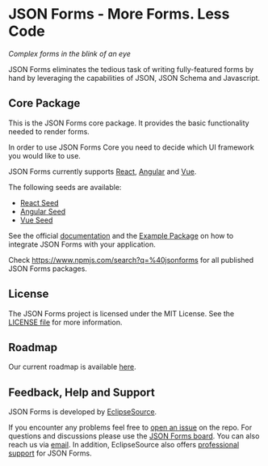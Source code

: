# JSON Forms - More Forms. Less Code

*Complex forms in the blink of an eye*

JSON Forms eliminates the tedious task of writing fully-featured forms by hand by leveraging the capabilities of JSON, JSON Schema and Javascript.

## Core Package

This is the JSON Forms core package. It provides the basic functionality needed to render forms.

In order to use JSON Forms Core you need to decide which UI framework you would like to use.

JSON Forms currently supports [React](https://github.com/eclipsesource/jsonforms/blob/master/packages/react), [Angular](https://github.com/eclipsesource/jsonforms/blob/master/packages/angular) and [Vue](https://github.com/eclipsesource/jsonforms/blob/master/packages/vue).

The following seeds are available:
- [React Seed](https://github.com/eclipsesource/jsonforms-react-seed)
- [Angular Seed](https://github.com/eclipsesource/jsonforms-angular-seed)
- [Vue Seed](https://github.com/eclipsesource/jsonforms-vue-seed)

See the official [documentation](https://jsonforms.io/) and the [Example Package](https://github.com/eclipsesource/jsonforms/blob/master/packages/examples) on how to integrate JSON Forms with your application.

Check <https://www.npmjs.com/search?q=%40jsonforms> for all published JSON Forms packages.

## License

The JSON Forms project is licensed under the MIT License. See the [LICENSE file](https://github.com/eclipsesource/jsonforms/blob/master/LICENSE) for more information.

## Roadmap

Our current roadmap is available [here](https://github.com/eclipsesource/jsonforms/blob/master/ROADMAP.md).

## Feedback, Help and Support

JSON Forms is developed by [EclipseSource](https://eclipsesource.com).

If you encounter any problems feel free to [open an issue](https://github.com/eclipsesource/jsonforms/issues/new/choose) on the repo.
For questions and discussions please use the [JSON Forms board](https://spectrum.chat/jsonforms).
You can also reach us via [email](mailto:jsonforms@eclipsesource.com?subject=JSON%20Forms).
In addition, EclipseSource also offers [professional support](https://jsonforms.io/support) for JSON Forms.
